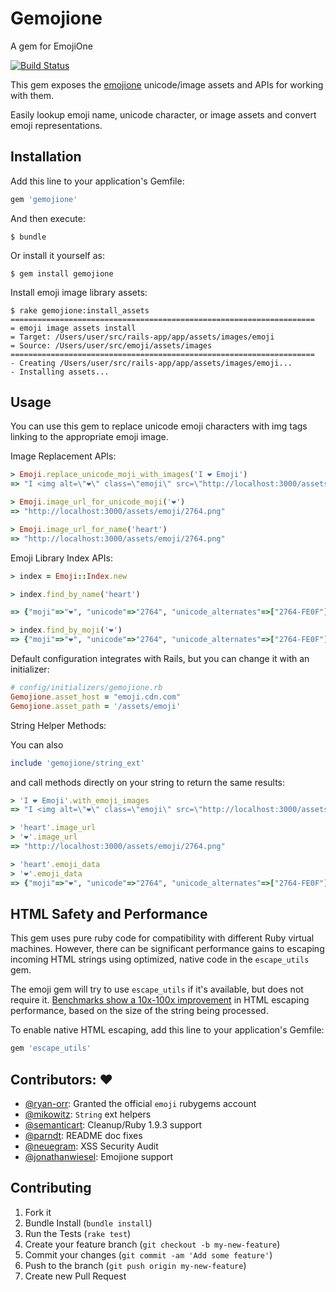 # Gemojione

A gem for EmojiOne

[![Build Status](https://travis-ci.org/jonathanwiesel/gemojione.svg?branch=master)](https://travis-ci.org/jonathanwiesel/gemojione)

This gem exposes the [emojione](http://emojione.com/) unicode/image assets and APIs for working with them.

Easily lookup emoji name, unicode character, or image assets and convert emoji representations.

## Installation

Add this line to your application's Gemfile:

```ruby
gem 'gemojione'
```

And then execute:

    $ bundle

Or install it yourself as:

    $ gem install gemojione

Install emoji image library assets:

    $ rake gemojione:install_assets
    ====================================================================
    = emoji image assets install
    = Target: /Users/user/src/rails-app/app/assets/images/emoji
    = Source: /Users/user/src/emoji/assets/images
    ====================================================================
    - Creating /Users/user/src/rails-app/app/assets/images/emoji...
    - Installing assets...

## Usage

You can use this gem to replace unicode emoji characters with img tags linking to the appropriate emoji image.

Image Replacement APIs:

```ruby
> Emoji.replace_unicode_moji_with_images('I ❤ Emoji')
=> "I <img alt=\"❤\" class=\"emoji\" src=\"http://localhost:3000/assets/emoji/2764.png\"> Emoji"

> Emoji.image_url_for_unicode_moji('❤')
=> "http://localhost:3000/assets/emoji/2764.png"

> Emoji.image_url_for_name('heart')
=> "http://localhost:3000/assets/emoji/2764.png"
```

Emoji Library Index APIs:

```ruby
> index = Emoji::Index.new

> index.find_by_name('heart')

=> {"moji"=>"❤", "unicode"=>"2764", "unicode_alternates"=>["2764-FE0F"], "name"=>"heart", "shortname"=>":heart:", "category"=>"emoticons", "category_order"=>"173", "aliases"=>[], "aliases_ascii"=>["<3"], "keywords"=>["like", "love", "red", "pink", "black", "heart", "love", "passion", "romance", "intense", "desire", "death", "evil", "cold", "valentines"], "description"=>"heavy black heart"}

> index.find_by_moji('❤')
=> {"moji"=>"❤", "unicode"=>"2764", "unicode_alternates"=>["2764-FE0F"], "name"=>"heart", "shortname"=>":heart:", "category"=>"emoticons", "category_order"=>"173", "aliases"=>[], "aliases_ascii"=>["<3"], "keywords"=>["like", "love", "red", "pink", "black", "heart", "love", "passion", "romance", "intense", "desire", "death", "evil", "cold", "valentines"], "description"=>"heavy black heart"}
```
Default configuration integrates with Rails, but you can change it with an initializer:

```ruby
# config/initializers/gemojione.rb
Gemojione.asset_host = "emoji.cdn.com"
Gemojione.asset_path = '/assets/emoji'
```

String Helper Methods:

You can also

```ruby
include 'gemojione/string_ext'
```

and call methods directly on your string to return the same results:

```ruby
> 'I ❤ Emoji'.with_emoji_images
=> "I <img alt=\"❤\" class=\"emoji\" src=\"http://localhost:3000/assets/emoji/2764.png\"> Emoji"

> 'heart'.image_url
> '❤'.image_url
=> "http://localhost:3000/assets/emoji/2764.png"

> 'heart'.emoji_data
> '❤'.emoji_data
=> {"moji"=>"❤", "unicode"=>"2764", "unicode_alternates"=>["2764-FE0F"], "name"=>"heart", "shortname"=>":heart:", "category"=>"emoticons", "category_order"=>"173", "aliases"=>[], "aliases_ascii"=>["<3"], "keywords"=>["like", "love", "red", "pink", "black", "heart", "love", "passion", "romance", "intense", "desire", "death", "evil", "cold", "valentines"], "description"=>"heavy black heart"}
```

## HTML Safety and Performance

This gem uses pure ruby code for compatibility with different Ruby virtual machines.  However, there can be significant performance gains to escaping incoming HTML strings using optimized, native code in the `escape_utils` gem.

The emoji gem will try to use `escape_utils` if it's available, but does not require it.  [Benchmarks show a 10x-100x improvement](https://gist.github.com/wpeterson/c851be471bd91868716c) in HTML escaping performance, based on the size of the string being processed.

To enable native HTML escaping, add this line to your application's Gemfile:

```ruby
gem 'escape_utils'
```
## Contributors: :heart:

* [@ryan-orr](https://github.com/ryan-orr): Granted the official `emoji` rubygems account
* [@mikowitz](https://github.com/mikowitz): `String` ext helpers
* [@semanticart](https://github.com/semanticart): Cleanup/Ruby 1.9.3 support
* [@parndt](https://github.com/parndt): README doc fixes
* [@neuegram](https://github.com/neuegram): XSS Security Audit
* [@jonathanwiesel](https://github.com/jonathanwiesel): Emojione support

## Contributing

1. Fork it
2. Bundle Install (`bundle install`)
3. Run the Tests (`rake test`)
2. Create your feature branch (`git checkout -b my-new-feature`)
3. Commit your changes (`git commit -am 'Add some feature'`)
4. Push to the branch (`git push origin my-new-feature`)
5. Create new Pull Request
